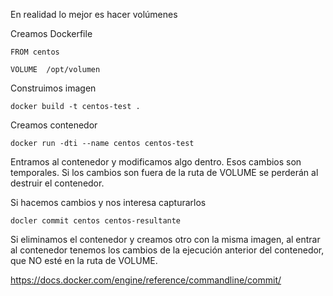 En realidad lo mejor es hacer volúmenes

Creamos Dockerfile

    FROM centos
    
    VOLUME  /opt/volumen
    
Construimos imagen

    docker build -t centos-test .
    
Creamos contenedor

    docker run -dti --name centos centos-test
    
Entramos al contenedor y modificamos algo dentro. Esos cambios son temporales.
Si los cambios son fuera de la ruta de VOLUME se perderán al destruir el contenedor.

Si hacemos cambios y nos interesa capturarlos

    docler commit centos centos-resultante
    
Si eliminamos el contenedor y creamos otro con la misma imagen, al entrar al contenedor tenemos
los cambios de la ejecución anterior del contenedor, que NO esté en la ruta de VOLUME.

https://docs.docker.com/engine/reference/commandline/commit/



    